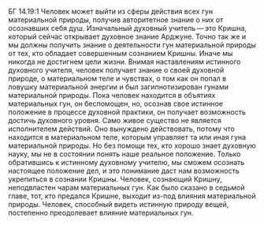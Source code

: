 БГ 14.19:1	Человек может выйти из сферы действия всех гун материальной природы, получив авторитетное знание о них от осознавших себя душ. Изначальный духовный учитель — это Кришна, который сейчас открывает духовное знание Арджуне. Точно так же и мы должны получить знание о деятельности гун материальной природы от тех, кто обладает совершенным сознанием Кришны. Иначе мы никогда не достигнем цели жизни. Внимая наставлениям истинного духовного учителя, человек получает знание о своей духовной природе, о материальном теле и чувствах, о том как он попал в ловушку материальной энергии и был загипнотизирован гунами материальной природы. Пока человек находится в объятиях материальных гун, он беспомощен, но, осознав свое истинное положение в процессе духовной практики, он получает возможность достичь духовного уровня. Само живое существо не является исполнителем действий. Оно вынуждено действовать, потому что находится в материальном теле, которым управляет та или иная гуна материальной природы. Но без помощи тех, кто хорошо знает духовную науку, мы не в состоянии понять наше реальное положение. Только обратившись к истинному духовному учителю, мы сможем осознать настоящее положение дел, и это понимание даст нам возможность укрепиться в сознании Кришны. Человек, сознающий Кришну, неподвластен чарам материальных гун. Как было сказано в седьмой главе, тот, кто предался Кришне, выходит из-под влияния материальной природы. Человек, способный видеть истинную природу вещей, постепенно преодолевает влияние материальных гун.